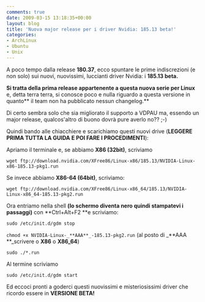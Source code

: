 ```yaml
---
comments: true
date: 2009-03-15 13:18:35+00:00
layout: blog
title: 'Nuova major release per i driver Nvidia: 185.13 beta!'
categories:
- ArchLinux
- Ubuntu
- Unix
---
```


A poco tempo dalla release **180.37**, ecco spuntare le prime indiscrezioni (e non solo) sui nuovi, nuovissimi, luccianti driver Nvidia: i **185.13 beta.**

**Si tratta della prima release appartenente a questa nuova serie per Linux** e, detta terra terra, si conosce poco e nulla riguardo a questa versione in quanto** il team non ha pubblicato nessun changelog.**

Di certo sembra solo che sia migliorato il supporto a VDPAU ma, essendo un major release, qualcos'altro di buono dovrà pure averlo no?? ;-)

Quindi bando alle chiacchiere e scarichiamo questi nuovi drive (**LEGGERE PRIMA TUTTA LA GUIDA** **E POI FARE I PROCEDIMENTI**):

Apriamo il terminale e, se abbiamo **X86 (32bit)**, scriviamo


`wget ftp://download.nvidia.com/XFree86/Linux-x86/185.13/NVIDIA-Linux-x86-185.13-pkg1.run`



Se invece abbiamo **X86-64 (64bit)**, scriviamo:


`wget ftp://download.nvidia.com/XFree86/Linux-x86_64/185.13/NVIDIA-Linux-x86_64-185.13-pkg2.run`



Ora entriamo nella shell **(lo schermo diventa nero quindi stampatevi i passaggi)** con **Ctrl+Alt+F2 **e scriviamo:


`sudo /etc/init.d/gdm stop`




`chmod +x NVIDIA-Linux-_**AAA**_-185.13-pkg2.run` (al posto di _**AAA **_scrivere o **X86** o **X86_64**)




`sudo ./*.run`



Al termine scriviamo


`sudo /etc/init.d/gdm start`



Ed eccoci pronti a goderci questi nuovissimi e misteriosissimi driver che ricordo essere in **VERSIONE BETA!**
